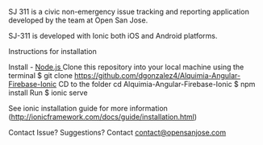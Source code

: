 SJ 311 is a civic non-emergency issue tracking and reporting application developed by the team at Open San Jose.

SJ-311 is developed with Ionic both iOS and Android platforms.

Instructions for installation

Install - <a href="https://nodejs.org/en/"> Node.js </a>
Clone this repository into your local machine using the terminal 
$ git clone https://github.com/dgonzalez4/Alquimia-Angular-Firebase-Ionic
CD to the folder cd Alquimia-Angular-Firebase-Ionic
$ npm install
Run
$ ionic serve


See ionic installation guide for more information (http://ionicframework.com/docs/guide/installation.html)

Contact Issue? Suggestions? Contact contact@opensanjose.com

